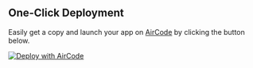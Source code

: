 

## One-Click Deployment

Easily get a copy and launch your app on [AirCode](https://aircode-test.com/) by clicking the button below.

[![Deploy with AirCode](https://aircode-test.com/aircode-deploy-button.svg)](https://aircode-test.com/dashboard?owner=niudai&repo=ChatGPT-image-gen&branch=main&path=aka&appname=EWWW)